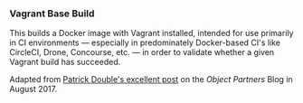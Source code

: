 ### Vagrant Base Build

This builds a Docker image with Vagrant installed, intended for use primarily
in CI environments — especially in predominately Docker-based CI's like
CircleCI, Drone, Concourse, etc. — in order to validate whether a given Vagrant
build has succeeded.

Adapted from [Patrick Double's excellent post][op-post] on the _Object
Partners_ Blog in August 2017.

[op-post]: https://objectpartners.com/2017/08/03/test-vagrant-boxes-using-docker/
